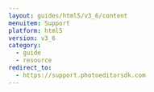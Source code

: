 ```yaml
---
layout: guides/html5/v3_6/content
menuitem: Support
platform: html5
version: v3_6
category: 
  - guide
  - resource
redirect_to:
  - https://support.photoeditorsdk.com
---
```

